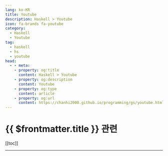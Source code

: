 ```yaml
---
lang: ko-KR
title: Youtube
description: Haskell > Youtube
icon: fa-brands fa-youtube
category:
  - Haskell
  - Youtube
tag:
  - haskell
  - hs
  - youtube
head:  
  - - meta:
    - property: og:title
      content: Haskell > Youtube
    - property: og:description
      content: Youtube
    - property: og:type
      content: article
    - property: og:url
      content: https://chanhi2000.github.io/programming/gs/youtube.html
---
```


# {{ $frontmatter.title }} 관련

[[toc]]

---

<MyYouTubeItems jsonName="yu-well-typed" /><!-- Well-Typed -->

<TagLinks />